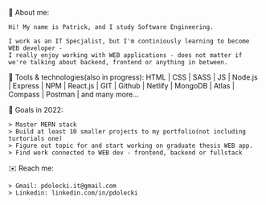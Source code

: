 👦 About me:

    Hi! My name is Patrick, and I study Software Engineering.
    
    I work as an IT Specjalist, but I'm continiously learning to become WEB developer - 
    I really enjoy working with WEB applications - does not matter if we're talking about backend, frontend or anything in between.
    
🧰 Tools & technologies(also in progress):
    HTML | CSS | SASS | JS | Node.js | Express | NPM | React.js | GIT | Github | Netlify | MongoDB | Atlas | Compass | Postman | and many more...

🎯 Goals in 2022:

    > Master MERN stack
    > Build at least 10 smaller projects to my portfolio(not including turtorials one)
    > Figure out topic for and start working on graduate thesis WEB app.
    > Find work connected to WEB dev - frontend, backend or fullstack
    
    
✉️ Reach me: 
    
    > Gmail: pdolecki.it@gmail.com
    > Linkedin: linkedin.com/in/pdolecki
    
